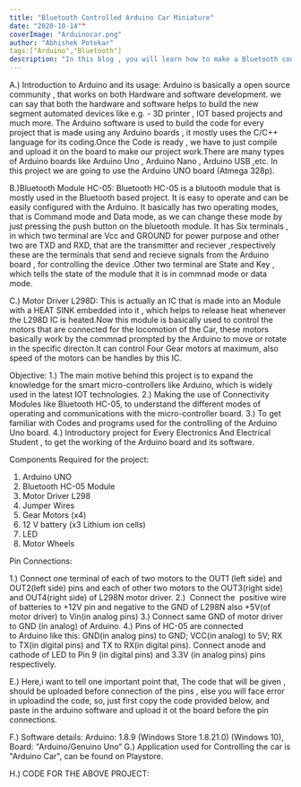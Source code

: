 ```yaml
---
title: "Bluetooth Controlled Arduino Car Miniature"
date: "2020-10-14""
coverImage: "Arduinocar.png"
author: "Abhishek Potekar"
tags:["Arduino","Bluetooth"]
description: "In this blog , you will learn how to make a Bluetooth controlled Arduino Car."
---
```


A.) Introduction to Arduino and its usage:
Arduino is basically a open source community , that works on both Hardware and software development. we can say that both the hardware and software helps to
build the new segment automated devices like e.g. - 3D printer , IOT based projects and much more. The Arduino software is used to build the code for every 
project that is made using any Arduino boards , it mostly uses the C/C++ language for its coding.Once the Code is ready , we have to just compile and upload 
it on the board to make our project work.There are many types of Arduino boards like  Arduino Uno , Arduino Nano , Arduino USB ,etc. In this project we are 
going to use the Arduino UNO board (Atmega 328p).

B.)Bluetooth Module HC-05:
Bluetooth HC-05 is a blutooth module that is mostly used in the Bluetooth based project. It is easy to operate and can be easily configured with the Arduino.
It basically has two operating modes, that is Command mode and Data mode, as we can change these mode by just pressing the push button on the bluetooth module.
It has Six terminals , in which two terminal are Vcc and GROUND for power purpose and other two are TXD and RXD, that are the transmitter and reciever ,respectively
these are the terminals that send and recieve signals from the Arduino board , for controlling the device .Other two terminal are State and Key , which tells the state 
of the module that it is in commnad mode or data mode.

C.) Motor Driver L298D:
This is actually an IC that is made into an Module with a HEAT SINK embedded into it , which helps to release heat whenever the L298D IC is heated.Now this
module is basically used to control the motors that are connected for the locomotion of the Car, these motors basically work by the commnad prompted by
the Arduino to move or rotate in the specific directon.It can control Four Gear motors at maximum, also speed of the motors can be handles by this IC.


Objective:
1.) The main motive behind this project is to expand the knowledge for the smart micro-controllers like Arduino, which is widely used in the latest IOT technologies.
2.) Making the use of Connectivity Modules like Bluetooth HC-05, to understand the different modes of operating and communications with the micro-controller board.
3.) To get familiar with Codes and programs used for the controlling of the Arduino Uno board.
4.) Introductory project for Every Electronics And Electrical Student , to get the working of the Arduino board and its software.
   

Components Required for the project:

1)	Arduino UNO
2) Bluetooth HC-05 Module
3)	Motor Driver L298
4) Jumper Wires 
5)	Gear Motors (x4)
6)	12 V battery (x3 Lithium ion cells)
7)	LED
8) 	Motor Wheels 

Pin Connections:

1.) Connect one terminal of each of two motors to the OUT1 (left side) and OUT2(left side) pins and each of other two motors to the OUT3(right side) and OUT4(right side) of L298N motor driver.
2.)  Connect the  positive wire of batteries to +12V pin and negative to the GND of L298N also +5V(of motor driver) to Vin(in analog pins)
3.) Connect same GND of motor driver  to GND (in analog) of Arduino.
4.) Pins of HC-05 are connected to Arduino like this: GND(in analog pins) to GND; VCC(in analog) to 5V; RX to TX(in digital pins) and TX to RX(in digital pins).
Connect anode and cathode of LED to Pin 9 (in digital pins) and 3.3V (in analog pins) pins respectively.

E.) Here,i want to tell one important point that, The code that will be given , should be uploaded before connection of the pins , else you will face error in uploadind the code,
so, just first copy the code provided below,  and paste in the arduino software and upload it ot the board before the pin connections.

F.) Software details: Arduino: 1.8.9 (Windows Store 1.8.21.0) (Windows 10), Board: "Arduino/Genuino Uno“
G.) Application used for Controlling the car is "Arduino Car", can be found on Playstore.

H.) CODE FOR THE ABOVE PROJECT:



